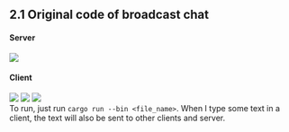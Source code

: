 ## 2.1 Original code of broadcast chat
#### Server
![](https://media.discordapp.net/attachments/1054028087551078452/1237674682203897866/image.png?ex=663c81df&is=663b305f&hm=fe9066287a23735703d9751a2558c3cf86e6ca094c374dcc023957fe0dbf5894&=&format=webp&quality=lossless&width=1021&height=322)
#### Client
![](https://media.discordapp.net/attachments/1054028087551078452/1237674741700104253/image.png?ex=663c81ed&is=663b306d&hm=7ab421bf7d67e2178096c6ab3714093eaa173412f4ad967ddd373b520f63ca03&=&format=webp&quality=lossless&width=973&height=242)
![](https://media.discordapp.net/attachments/1054028087551078452/1237674765901234240/image.png?ex=663c81f3&is=663b3073&hm=39206b4b596b2227cb0c0d53b6965335559ca2c6ac4f7d06e5a648122ca43ce9&=&format=webp&quality=lossless&width=988&height=278)
![](https://media.discordapp.net/attachments/1054028087551078452/1237674795806752818/image.png?ex=663c81fa&is=663b307a&hm=8e05c102731bcfe250713dce51a0f1452a1c38826ad5bc198c2cb3192c5dee79&=&format=webp&quality=lossless&width=972&height=285)
<br>
To run, just run `cargo run --bin <file_name>`. When I type some text in a client, the text will also be sent to other clients and server.